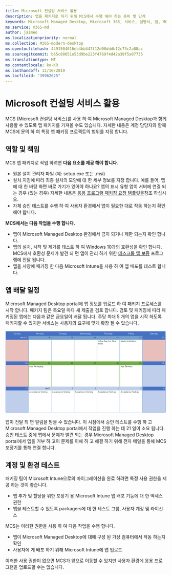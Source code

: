 ```yaml
---
title: Microsoft 컨설팅 서비스 활용
description: 앱을 패키지로 하기 위해 MCS에서 수행 해야 하는 준비 및 단계
keywords: Microsoft Managed Desktop, Microsoft 365, 서비스, 설명서, 앱, MCS, 패키징
ms.service: m365-md
author: jaimeo
ms.localizationpriority: normal
ms.collection: M365-modern-desktop
ms.openlocfilehash: 4491504616eb4bb447f12d08dddb12c73c2a88ac
ms.sourcegitcommit: b65c80051e53d9be223f4769f4d42a39f5a07735
ms.translationtype: MT
ms.contentlocale: ko-KR
ms.lasthandoff: 12/10/2019
ms.locfileid: "39962625"
---
```

# <a name="working-with-microsoft-consulting-services"></a>Microsoft 컨설팅 서비스 활용

MCS (Microsoft 컨설팅 서비스)를 사용 하 여 Microsoft Managed Desktop과 함께 사용할 수 있도록 앱 패키지를 가져올 수도 있습니다. 자세한 내용은 계정 담당자와 함께 MCS에 문의 하 여 특정 앱 패키징 프로젝트의 범위를 지정 합니다.

## <a name="roles-and-responsibilities"></a>역할 및 책임

MCS 앱 패키지로 작업 하려면 **다음 요소를 제공 해야 합니다**.

- 원본 설치 관리자 파일 (예: setup.exe 또는 .msi)
- 설치 지침에 따라 최종 설치의 모양에 대 한 세부 정보를 지정 합니다. 예를 들어, 앱에 대 한 바탕 화면 바로 가기가 있어야 하나요? 앱의 표시 유형 앱이 서버에 연결 되는 경우 (있는 경우) 자세한 내용은 [응용 프로그램 패키징 요청 템플릿을](https://github.com/MicrosoftDocs/microsoft-365-docs/raw/public/microsoft-365/managed-desktop/get-ready/downloads/app-packaging-template.docx)참조 하십시오.
- 자체 승인 테스트를 수행 하 여 사용자 환경에서 앱이 필요한 대로 작동 하는지 확인 해야 합니다.

**MCS에서는 다음 작업을 수행 합니다.**

- 앱이 Microsoft Managed Desktop 환경에서 금지 되거나 제한 되는지 확인 합니다.
- 앱의 설치, 시작 및 제거를 테스트 하 여 Windows 10과의 호환성을 확인 합니다. MCS에서 호환성 문제가 발견 되 면 앱이 관리 하기 위한 [데스크톱 앱 보증](https://docs.microsoft.com/fasttrack/win-10-desktop-app-assure) 프로그램에 전달 됩니다.
- 앱을 사양에 패키징 한 다음 Microsoft Intune을 사용 하 여 앱 배포를 테스트 합니다.

## <a name="app-delivery-schedule"></a>앱 배달 일정

Microsoft Managed Desktop portal에 앱 정보를 업로드 하 여 패키지 프로세스를 시작 합니다. 패키지 팀은 목요일 마다 새 제출을 검토 합니다. 검토 및 패키징에 따라 패키징된 앱에는 다음과 같은 금요일이 배달 됩니다. 주당 최대 5 개의 앱을 시작 하도록 패키지할 수 있지만 서비스는 사용자의 요구에 맞게 확장 될 수 있습니다.

![매월 목요일에 앱 유입량을 표시 하는 달력 (이 예에서는 21), 다음 날에 대 한 패키징 (25) 및 이후 금요일 (29 일)에 대 한 앱 배달](images/MCS-cal.png)

앱이 전달 되 면 알림을 받을 수 있습니다. 이 시점에서 승인 테스트를 수행 하 고 Microsoft Managed Desktop portal에서 작업을 진행 하는 데 21 일이 소요 됩니다. 승인 테스트 중에 앱에서 문제가 발견 되는 경우 Microsoft Managed Desktop portal에서 앱을 거부 하 고이 문제를 이해 하 고 해결 하기 위해 전자 메일을 통해 MCS 포장기를 통해 연결 합니다.

## <a name="testing-accounts-and-environment"></a>계정 및 환경 테스트

패키징 팀이 Microsoft Intune으로의 마이그레이션을 완료 하려면 특정 사용 권한을 제공 하는 것이 좋습니다.
 
-   앱 추가 및 할당을 위한 포장기 용 Microsoft Intune 앱 배포 기능에 대 한 액세스 권한 
-   앱을 테스트할 수 있도록 packagers에 대 한 테스트 그룹, 사용자 계정 및 라이선스

MCS는 이러한 권한을 사용 하 여 다음 작업을 수행 합니다.
 
-   앱이 Microsoft Managed Desktop에 대해 구성 된 가상 컴퓨터에서 작동 하는지 확인
-   사용자에 게 배포 하기 위해 Microsoft Intune에 앱 업로드

이러한 사용 권한이 없으면 MCS가 앞으로 이동할 수 있지만 사용자 환경에 응용 프로그램을 업로드할 수는 없습니다.


